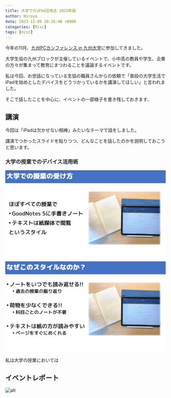 ```yaml
---
title: 大学でのiPad活用法 2023年版
author: Hiroya
date: 2023-12-09 20:26:48 +0900
categories: [Misc]
tags: [misc]
---
```


今年の11月、[九州PCカンファレンス in 九州大学](https://kyushu.seikyou.ne.jp/pcc2023/)に参加してきました。

大学生協の九州ブロックが主催しているイベントで、小中高の教員や学生、企業の方々が集まって教育にまつわることを議論するイベントです。

私は今回、お世話になっている生協の職員さんからの依頼で「普段の大学生活でiPadを始めとしたデバイスをどうつかっているかを講演してほしい」と言われました。

そこで話したことを中心に、イベントの一部様子を書き残しておきます、

## 講演
今回は「iPadは欠かせない相棒」みたいなテーマで話をしました。

講演でつかったスライドを貼りつつ、どんなことを話したのかを説明しておこうと思います。

### 大学の授業でのデバイス活用術
![alt](/assets/img/PCC2023/PCC_Slide_04.PNG)![alt](/assets/img/PCC2023/PCC_Slide_05.PNG)

私は大学の授業においては


## イベントレポート
![alt]([https://](https://lh3.googleusercontent.com/pw/ADCreHfsNjKidgRuftaOmMC3RIAXjrLQNZqX3iTZgxJKTQe_C2-V7owpTPngTZfCizZIw0hvY8UdiCOGiuGkV92hh_lCw3WFTq0LA7nqYvOLZvQVV9duuVgEFA8kxj6HVS7s5wlY4EZ_lrWoOQcQoN0BdfINcKLZGQDb-DtdfXKikhfhvUetFvTxTXfErT6CYYlQe3xzhXkwZIolBvb1JcHzrkHujcq4p_ad29gM74o6OicU6c1_Y65RgoaLxb78WosEV0k6RC9zYoUuD1cjmMSTFR8gZpgkv4GtQ-vFCFbblcofbv1iuN7piZ_9swKGNbLLZ3YLUJRrLb0Wea7DxScp3-IwF34j6zT_8Gmhl7n-cOU3rbyqHk2ZdioSTyCVoAy-eJNCThvuBYcocIcFFDZC5E8_3ZBnJZKy2n08VmXpA4-6qQdkADQ4TfNxvyXySoi1OEA_HaapM-WPhcg82Qp13VuRcGOmofG7SSczE3YfxyW_nYLaHWWjeOVmxOnmoZB3VSjxGLR7VG-VPokIU3Mv3G-8D85zG9SYJffo2GVkg4_oSYHxO0e4yXP4fbhZomA-BhuBWJgpLyxdi868-h8k8ygKns5Ww-q30kiVUCZHZgJO7sogKVLEiG1vXn2GQSqu88h7qjIsIlWFf1q83F_3xf1aBLDBfdmLOsVIOrixAgKNneUNel64RULnZZA5GZ1IdKndtA7hVFXiJ-fIqVMce6HeUoPFKlE2dHFK9Xv0e7A-biRt7FYTEOnj06Scp2i9l91M7AXCQjH1-XHwL7nlqLpssHBg6YgMqZAgFYoWIWbjhkk4yaXs4-MUPzO8oDkSQviZKiEpljAl5n7aGI0UMsD4JnlMUdDUkuFuSKrmhUlD4ZA1vXEqNwJTg0jmrHBjQX0=w1231-h923-s-no-gm?authuser=0))